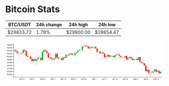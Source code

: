 # Bitcoin Stats

BTC/USDT|24h change|24h high|24h low|
|---|---|---|---|
|$29833.72|1.79%|$29900.00|$28654.47|

<img src="./chart.svg">
